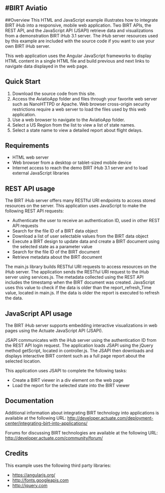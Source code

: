 #BIRT Aviatio
-------

##Overview
This HTML and JavaScript example illustrates how to integrate BIRT iHub into a responsive, mobile web application. Two BIRT APIs, the REST API, and the JavaScript API (JSAPI) retrieve data and visualizations from a demonstration BIRT iHub 3.1 server. The iHub server resources used by this example are included with the source code if you want to use your own BIRT iHub server.

This web application uses the Angular JavaScript frameworks to display HTML content in a single HTML file and build previous and next links to navigate data displayed in the web page.   

## Quick Start
1. Download the source code from this site.
2. Access the AviatioApp folder and files through your favorite web server such as NanoHTTPD or Apache. Web browser cross-origin security restrictions require a web server to load the files used by this web application.
3. Use a web browser to navigate to the AviatioApp folder.
5. Select a US Region from the list to view a list of state names.
6. Select a state name to view a detailed report about flight delays.

## Requirements
* HTML web server
* Web browser from a desktop or tablet-sized mobile device
* Internet access to reach the demo BIRT iHub 3.1 server and to load external JavaScript libraries

## REST API usage
The BIRT iHub server offers many RESTful URI endpoints to access stored resources on the server. This application uses JavaScript to make the following REST API requests:
* Authenticate the user to receive an authentication ID, used in other REST API requests
* Search for the file ID of a BIRT data object
* Download a list of user selectable values from the BIRT data object
* Execute a BIRT design to update data and create a BIRT document using the selected state as a parameter value 
* Search for the file ID of the BIRT document 
* Retrieve metadata about the BIRT document

The main.js library builds RESTful URI requests to access resources on the iHub server. The application sends the RESTful URI request to the iHub server using services.js. The metadata collected using the REST API includes the timestamp when the BIRT document was created. JavaScript uses this value to check if the data is older than the report_refresh_Time value, located in main.js. If the data is older the report is executed to refresh the data.

## JavaScript API usage
The BIRT iHub server supports embedding interactive visualizations in web pages using the Actuate JavaScript API (JSAPI).

JSAPI communicates with the iHub server using the authentication ID from the REST API login request. The application loads JSAPI using the jQuery method getScript, located in controller.js. The JSAPI then downloads and displays interactive BIRT content such as a full page report about the selected location. 

This application uses JSAPI to complete the following tasks:
* Create a BIRT viewer in a div element on the web page
* Load the report for the selected state into the BIRT viewer

## Documentation
Additional information about integrating BIRT technology into applications is available at the following URL:
http://developer.actuate.com/deployment-center/integrating-birt-into-applications/

Forums for discussing BIRT technologies are available at the following URL:
http://developer.actuate.com/community/forum/

## Credits
This example uses the following third party libraries:
* https://angularjs.org/
* http://fonts.googleapis.com
* http://jquery.com
